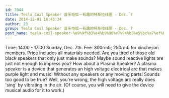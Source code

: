 ```yaml
---
id: 7044
title: Tesla Coil Speaker 音乐电弧－有趣的特斯拉线圈 - Dec. 7
date: 2014-12-01 16:43:34
author: 23
group: Tesla Coil Speaker 音乐电弧－有趣的特斯拉线圈 - Dec. 7
post_name: tesla-coil-speaker-%e9%9f%b3%e4%b9%90%e7%94%b5%e5%bc%a7%ef%bc%8d%e6%9c%89%e8%b6%a3%e7%9a%84%e7%89%b9%e6%96%af%e6%8b%89%e7%ba%bf%e5%9c%88-dec-7
---
```


Time: 14:00 - 17:00 Sunday, Dec. 7th. Fee: 300rmb; 250rmb for xinchejian members. Price includes all materials needed. Are you tired of those old black speakers that only just make sounds? Maybe sound reactive lights are just not enough to impress you? How about a Plasma Speaker? A plasma speaker is a device that generates an high voltage electrical arc that makes purple light and music! Without any speakers or any moving parts! Sounds too good to be true? Well, you're wrong, the high voltage arc really does 'sing' by vibrating in the air. (Of course, you will need to give the device musical audio for it to work.)